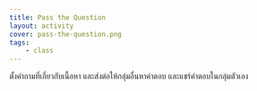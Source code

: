 ```yaml
---
title: Pass the Question
layout: activity
cover: pass-the-question.png
tags:
    - class
---
```


ตั้งคำถามที่เกี่ยวกับเนื้อหา และส่งต่อให้กลุ่มอื่นหาคำตอบ และแชร์คำตอบในกลุ่มตัวเอง